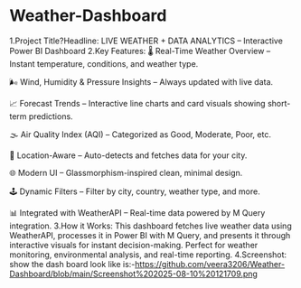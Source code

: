 # Weather-Dashboard
1.Project Title?Headline:
LIVE WEATHER + DATA ANALYTICS – Interactive Power BI Dashboard
2.Key Features:
🌡 Real-Time Weather Overview – Instant temperature, conditions, and weather type.

🌬 Wind, Humidity & Pressure Insights – Always updated with live data.

📈 Forecast Trends – Interactive line charts and card visuals showing short-term predictions.

🌫 Air Quality Index (AQI) – Categorized as Good, Moderate, Poor, etc.

📍 Location-Aware – Auto-detects and fetches data for your city.

🌐 Modern UI – Glassmorphism-inspired clean, minimal design.

🕹 Dynamic Filters – Filter by city, country, weather type, and more.

📊 Integrated with WeatherAPI – Real-time data powered by M Query integration.
3.How it Works:
This dashboard fetches live weather data using WeatherAPI, processes it in Power BI with M Query, and presents it through interactive visuals for instant decision-making. Perfect for weather monitoring, environmental analysis, and real-time reporting.
4.Screenshot:
show the dash board look like is:-https://github.com/veera3206/Weather-Dashboard/blob/main/Screenshot%202025-08-10%20121709.png

